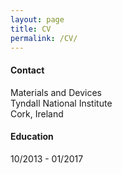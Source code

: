```yaml
---
layout: page
title: CV
permalink: /CV/
---
```



#### Contact

Materials and Devices   
Tyndall National Institute   
Cork, Ireland   

#### Education

10/2013 - 01/2017  

